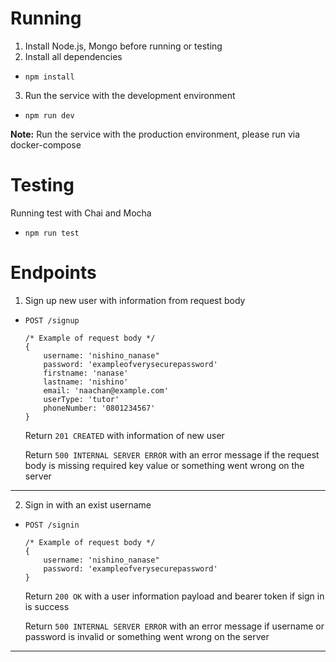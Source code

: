 # Running
1. Install Node.js, Mongo before running or testing
2. Install all dependencies
* ```npm install```
3. Run the service with the development environment
* ```npm run dev```

__Note:__ Run the service with the production environment, please run via docker-compose

# Testing
Running test with Chai and Mocha
* ```npm run test```

# Endpoints
1. Sign up new user with information from request body

 * ```POST /signup```

    ```
    /* Example of request body */
    {
        username: 'nishino_nanase"
        password: 'exampleofverysecurepassword'
        firstname: 'nanase'
        lastname: 'nishino'
        email: 'naachan@example.com'
        userType: 'tutor'
        phoneNumber: '0801234567'
    }
    ```

   Return ```201 CREATED``` with information of new user

   Return ```500 INTERNAL SERVER ERROR```  with an error message if the request body is missing required key value or something went wrong on the server
---
2. Sign in with an exist username

 * ```POST /signin```

    ```
    /* Example of request body */
    {
        username: 'nishino_nanase"
        password: 'exampleofverysecurepassword'
    }
    ```

   Return ```200 OK``` with a user information payload and bearer token if sign in is success

   Return ```500 INTERNAL SERVER ERROR``` with an error message if username or password is invalid or something went wrong on the server
---